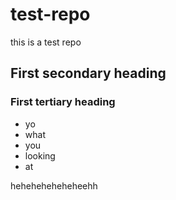 # test-repo
this is a test repo
## First secondary heading
### First tertiary heading
* yo
* what
* you
* looking
* at


heheheheheheheehh